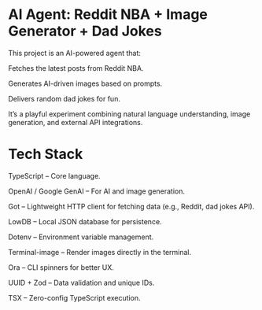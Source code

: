 # AI Agent: Reddit NBA + Image Generator + Dad Jokes

This project is an AI-powered agent that:

Fetches the latest posts from Reddit NBA.

Generates AI-driven images based on prompts.

Delivers random dad jokes for fun.

It’s a playful experiment combining natural language understanding, image generation, and external API integrations.

# Tech Stack

TypeScript – Core language.

OpenAI / Google GenAI – For AI and image generation.

Got – Lightweight HTTP client for fetching data (e.g., Reddit, dad jokes API).

LowDB – Local JSON database for persistence.

Dotenv – Environment variable management.

Terminal-image – Render images directly in the terminal.

Ora – CLI spinners for better UX.

UUID + Zod – Data validation and unique IDs.

TSX – Zero-config TypeScript execution.
